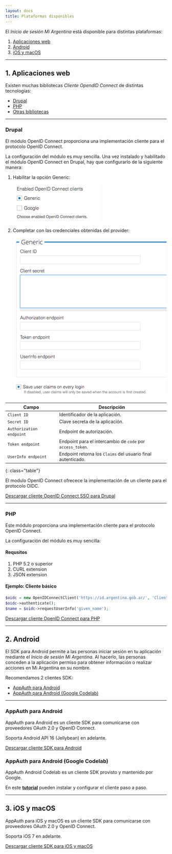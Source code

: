 ```yaml
---
layout: docs
title: Plataformas disponibles
---
```


El _Inicio de sesión Mi Argentina_ está disponible para distintas plataformas:

1. [Aplicaciones web](#aplicaciones-web)
2. [Android](#android)
3. [iOS y macOS](#ios-y-macos)

---

## 1. Aplicaciones web

Existen muchas bibliotecas _Cliente OpendID Connect_ de distintas tecnologías:

- [Drupal](#drupal)
- [PHP](#php)
- [Otras bibliotecas](http://openid.net/developers/libraries/)

---

### Drupal

El módulo OpenID Connect proporciona una implementación cliente para el protocolo OpenID Connect.

La configuración del módulo es muy sencilla. Una vez instalado y habilitado el módulo OpenID Connect en Drupal, hay que configurarlo de la siguiente manera:

1. Habilitar la opción Generic:

	![Drupal paso 1](../img/drupal_step_1.png)

2. Completar con las credenciales obtenidas del provider:

	![Drupal paso 2](../img/drupal_step_2.png)

| Campo | Descripción |
| - | - |
| `Client ID` | Identificador de la aplicación. |
| `Secret ID` | Clave secreta de la aplicación. |
| `Authorization endpoint` | Endpoint de autorización. |
| `Token endpoint` | Endpoint para el intercambio de `code` por `access_token`. |
| `UserInfo endpoint` | Endpoint retorna los `Claims` del usuario final autenticado. |
{: class="table"}

El modulo OpenID Connect ofrecece la implementación de un cliente para el protocolo OIDC.

[Descargar cliente OpenID Connect SSO para Drupal](https://www.drupal.org/project/openid_connect_sso)

---

### PHP

Este módulo proporciona una implementación cliente para el protocolo OpenID Connect.

La configuración del módulo es muy sencilla:

#### Requsitos

1. PHP 5.2 o superior
2. CURL extension
3. JSON extension

#### Ejemplo: Cliente básico

```php
$oidc = new OpenIDConnectClient('https://id.argentina.gob.ar/', 'ClientID', 'ClientSecret');
$oidc->authenticate();
$name = $oidc->requestUserInfo('given_name');
```

[Descargar cliente OpenID Connect para PHP](https://github.com/jumbojett/OpenID-Connect-PHP)

---

## 2. Android

El SDK para Android permite a las personas iniciar sesión en tu aplicación mediante el _Inicio de sesión Mi Argentina_. Al hacerlo, las personas conceden a la aplicación permiso para obtener información o realizar acciones en Mi Argentina en su nombre.

Recomendamos 2 clientes SDK:

- [AppAuth para Android](#appauth-para-android)
- [AppAuth para Android (Google Codelab)](#appauth-para-android-google-codelab)

---

### AppAuth para Android

AppAuth para Android es un cliente SDK para comunicarse con proveedores OAuth 2.0 y OpenID Connect.

Soporta Android API 16 (Jellybean) en adelante.

[Descargar cliente SDK para Android](https://openid.github.io/AppAuth-Android/)

### AppAuth para Android (Google Codelab)

AppAuth Android Codelab es un cliente SDK provisto y mantenido por Google.

En este **[tutorial](https://codelabs.developers.google.com/codelabs/appauth-android-codelab/)** pueden instalar y configurar el cliente paso a paso.

---

## 3. iOS y macOS

AppAuth para iOS y macOS es un cliente SDK para comunicarse con proveedores OAuth 2.0 y OpenID Connect.

Soporta iOS 7 en adelante.

[Descargar cliente SDK para iOS y macOS](https://openid.github.io/AppAuth-iOS/)
